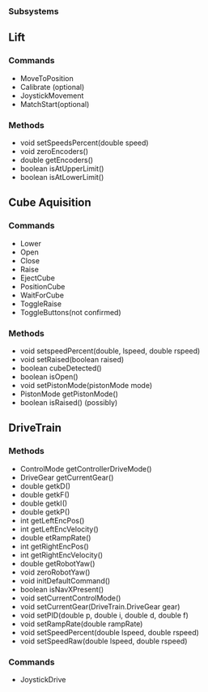  ### Subsystems
## Lift 
### Commands 
* MoveToPosition 
* Calibrate (optional)
* JoystickMovement
* MatchStart(optional) 
### Methods 
* void setSpeedsPercent(double speed)
* void zeroEncoders()
* double getEncoders() 
* boolean isAtUpperLimit() 
* boolean isAtLowerLimit()
## Cube Aquisition 
### Commands
* Lower
* Open
* Close
* Raise
* EjectCube
* PositionCube 
* WaitForCube 
* ToggleRaise 
* ToggleButtons(not confirmed) 
### Methods 
* void setspeedPercent(double, lspeed, double rspeed)
* void setRaised(boolean raised)
* boolean cubeDetected()
* boolean isOpen()
* void setPistonMode(pistonMode mode)
* PistonMode getPistonMode()
* boolean isRaised() (possibly) 
## DriveTrain
### Methods
* ControlMode getControllerDriveMode()
* DriveGear getCurrentGear()
* double getkD()
* double getkF()
* double getkI()
* double getkP()
* int getLeftEncPos()
* int getLeftEncVelocity()
* double etRampRate()
* int getRightEncPos()
* int getRightEncVelocity()
* double getRobotYaw()
* void zeroRobotYaw()
* void initDefaultCommand()
* boolean isNavXPresent()
* void setCurrentControlMode()
* void setCurrentGear(DriveTrain.DriveGear gear)
* void setPID(double p, double i, double d, double f)
* void setRampRate(double rampRate)
* void setSpeedPercent(double lspeed, double rspeed)
* void setSpeedRaw(double lspeed, double rspeed)
### Commands 
* JoystickDrive

